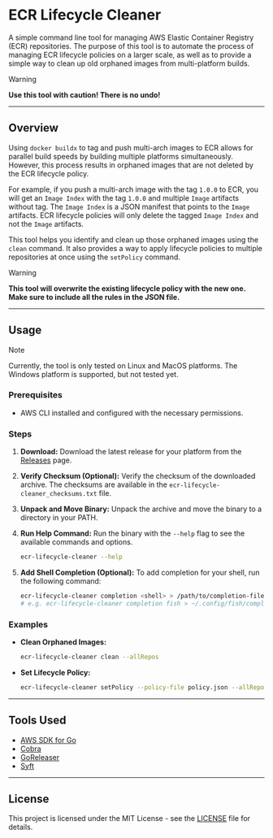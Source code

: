 # ECR Lifecycle Cleaner

A simple command line tool for managing AWS Elastic Container Registry (ECR) repositories.
The purpose of this tool is to automate the process of managing ECR lifecycle policies on a larger scale,
as well as to provide a simple way to clean up old orphaned images from multi-platform builds.

> [!WARNING]
> **Use this tool with caution! There is no undo!**

-----

## Overview

Using `docker buildx` to tag and push multi-arch images to ECR allows for parallel build speeds by building multiple platforms simultaneously. However, this process results in orphaned images that are not deleted by the ECR lifecycle policy.

For example, if you push a multi-arch image with the tag `1.0.0` to ECR, you will get an `Image Index` with the tag `1.0.0` and multiple `Image` artifacts without tag. The `Image Index` is a JSON manifest that points to the `Image` artifacts. ECR lifecycle policies will only delete the tagged `Image Index` and not the `Image` artifacts.

This tool helps you identify and clean up those orphaned images using the `clean` command. It also provides a way to apply lifecycle policies to multiple repositories at once using the `setPolicy` command.

> [!WARNING]
> **This tool will overwrite the existing lifecycle policy with the new one. Make sure to include all the rules in the JSON file.**

-----

## Usage

> [!NOTE]
> Currently, the tool is only tested on Linux and MacOS platforms.
> The Windows platform is supported, but not tested yet.

### Prerequisites

- AWS CLI installed and configured with the necessary permissions.

### Steps

1. **Download:** Download the latest release for your platform from the [Releases](https://github.com/gjorgji-ts/ecr-lifecycle-cleaner/releases) page.
2. **Verify Checksum (Optional):** Verify the checksum of the downloaded archive. The checksums are available in the `ecr-lifecycle-cleaner_checksums.txt` file.
3. **Unpack and Move Binary:** Unpack the archive and move the binary to a directory in your PATH.
4. **Run Help Command:** Run the binary with the `--help` flag to see the available commands and options.

    ```bash
    ecr-lifecycle-cleaner --help
    ```

5. **Add Shell Completion (Optional):** To add completion for your shell, run the following command:

    ```bash
    ecr-lifecycle-cleaner completion <shell> > /path/to/completion-file
    # e.g. ecr-lifecycle-cleaner completion fish > ~/.config/fish/completions/ecr-lifecycle-cleaner.fish
    ```

### Examples

- **Clean Orphaned Images:**

    ```bash
    ecr-lifecycle-cleaner clean --allRepos
    ```

- **Set Lifecycle Policy:**

    ```bash
    ecr-lifecycle-cleaner setPolicy --policy-file policy.json --allRepos
    ```

-----

## Tools Used
- [AWS SDK for Go](https://github.com/aws/aws-sdk-go-v2)
- [Cobra](https://github.com/spf13/cobra)
- [GoReleaser](https://goreleaser.com)
- [Syft](https://github.com/anchore/syft)

-----

## License

This project is licensed under the MIT License - see the [LICENSE](LICENSE) file for details.
